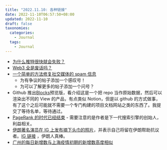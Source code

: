 ```yaml
---
title: "2022.11.10: 各种链接"
date: 2022-11-10T06:57:50+08:00
updated: 2022-11-10
draft: false
taxonomies:
  categories:
    - Journal
  tags:
    - Journal
---
```


- [为什么推特很快就会失败？](https://www.zdnet.com/article/why-twitter-will-fail-shortly/)
- [Web3 全是废话吗？](https://blog.mollywhite.net/is-web3-bullshit/)
- [一个简单的方法修复社交媒体的 spam 信息](https://david-brin.medium.com/can-we-fix-social-media-without-ruining-them-4e14a155703b)
  - 为有争议的帖子添加一个感叹号！
  - 为可以了解更多的帖子添加一个问号？
- Github 推出[Blocks](https://blocks.githubnext.com)预览版，看介绍这是一个把 repo 当作原始数据，然后可以渲染出不同的 View 的产品，有点类似 Notion，但是以 github 的方式做事，有了这个之后可能就不需要一个专门构建的项目文档网站之类的东西了。我提交了等待名单，等待通过。
- [PageRank 的时代已经结束](https://blog.kagi.com/age-pagerank-over) - 需要注意的是作者是下一代搜索引擎的创始人，利益相关。
- [伊朗著名演员在 IG 上发布摘下头巾的照片](https://www.theguardian.com/world/2022/nov/09/prominent-irananian-actor-removes-mandatory-headscarf-in-defiant-protest)，并表示自己将留在伊朗帮助抗议者。[IG 链接](https://www.instagram.com/taraneh_alidoosti/) ，伊朗人真棒。
- [广州的每日新增数与上海疫情初期的新增数高度相似](https://old.reddit.com/r/China/comments/yqjf2j/current_cases_in_guangzhou_vs_cases_in_shanghai/)
